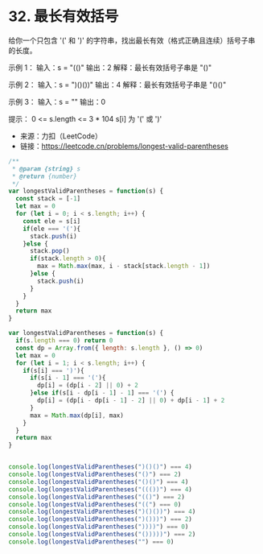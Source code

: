 # 32. 最长有效括号

给你一个只包含 '(' 和 ')' 的字符串，找出最长有效（格式正确且连续）括号子串的长度。

示例 1：
输入：s = "(()"
输出：2
解释：最长有效括号子串是 "()"

示例 2：
输入：s = ")()())"
输出：4
解释：最长有效括号子串是 "()()"

示例 3：
输入：s = ""
输出：0
 

提示：
0 <= s.length <= 3 * 104
s[i] 为 '(' 或 ')'

- 来源：力扣（LeetCode）  
- 链接：https://leetcode.cn/problems/longest-valid-parentheses

```javascript
/**
 * @param {string} s
 * @return {number}
 */
var longestValidParentheses = function(s) {
  const stack = [-1]
  let max = 0
  for (let i = 0; i < s.length; i++) {
    const ele = s[i]
    if(ele === '('){
      stack.push(i)
    }else {
      stack.pop()
      if(stack.length > 0){
        max = Math.max(max, i - stack[stack.length - 1])
      }else {
        stack.push(i)
      }
    }
  }
  return max
}

var longestValidParentheses = function(s) {
  if(s.length === 0) return 0
  const dp = Array.from({ length: s.length }, () => 0)
  let max = 0
  for (let i = 1; i < s.length; i++) {
    if(s[i] === ')'){
      if(s[i - 1] === '('){
        dp[i] = (dp[i - 2] || 0) + 2
      }else if(s[i - dp[i - 1] - 1] === '(') {
        dp[i] = (dp[i - dp[i - 1] - 2] || 0) + dp[i - 1] + 2
      }
      max = Math.max(dp[i], max)
    }
  }
  return max
}


console.log(longestValidParentheses(")()()") === 4)
console.log(longestValidParentheses("()") === 2)
console.log(longestValidParentheses("()()") === 4)
console.log(longestValidParentheses("((())") === 4)
console.log(longestValidParentheses("(()") === 2)
console.log(longestValidParentheses("((") === 0)
console.log(longestValidParentheses(")()())") === 4)
console.log(longestValidParentheses(")()))") === 2)
console.log(longestValidParentheses("))))") === 0)
console.log(longestValidParentheses("()))))") === 2)
console.log(longestValidParentheses("") === 0)
```